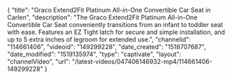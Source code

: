 {
    "title": "Graco Extend2Fit Platinum All-in-One Convertible Car Seat in Carlen",
    "description": "The Graco Extend2Fit Platinum All-in-One Convertible Car Seat conveniently transitions from an infant to toddler seat with ease. Features an EZ Tight latch for secure and simple installation, and up to 5 extra inches of legroom for extended use.",
    "channelid": "114661406",
    "videoid": "149299228",
    "date_created": "1518707687",
    "date_modified": "1519135974",
    "type": "captivate",
    "layout": "channelVideo",
    "url": "\/latest-videos\/047406146932-mp4\/114661406-149299228"
}